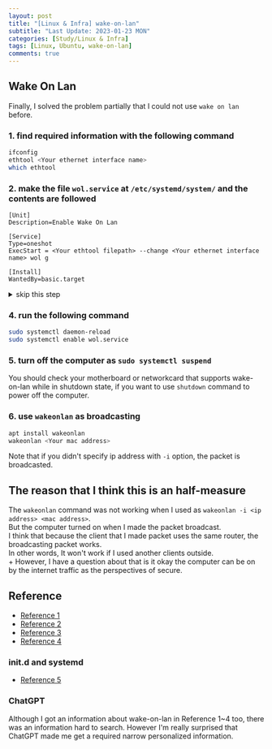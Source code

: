 ```yaml
---
layout: post
title: "[Linux & Infra] wake-on-lan"
subtitle: "Last Update: 2023-01-23 MON"
categories: [Study/Linux & Infra]
tags: [Linux, Ubuntu, wake-on-lan]
comments: true
---
```


## Wake On Lan

Finally, I solved the problem partially that I could not use `wake on lan` before.

### 1. find required information with the following command

``` bash
ifconfig
ethtool <Your ethernet interface name>
which ethtool
```

### 2. make the file `wol.service` at `/etc/systemd/system/` and the contents are followed

``` systemd
[Unit]
Description=Enable Wake On Lan

[Service]
Type=oneshot
ExecStart = <Your ethtool filepath> --change <Your ethernet interface name> wol g

[Install]
WantedBy=basic.target
```

<details markdown=1><summary markdown="span">skip this step</summary>

### 3. add the following line at `/etc/init.d/halt`

``` config
NETDOWN=no
```

</details>

### 4. run the following command

``` bash
sudo systemctl daemon-reload
sudo systemctl enable wol.service
```

### 5. turn off the computer as `sudo systemctl suspend`

You should check your motherboard or networkcard that supports wake-on-lan while in shutdown state,
if you want to use `shutdown` command to power off the computer.

### 6. use `wakeonlan` as broadcasting

``` bash
apt install wakeonlan
wakeonlan <Your mac address>
```

Note that if you didn't specify ip address with `-i` option, the packet is broadcasted.

## The reason that I think this is an half-measure

The `wakeonlan` command was not working when I used as `wakeonlan -i <ip address> <mac address>`.\
But the computer turned on when I made the packet broadcast.\
I think that because the client that I made packet uses the same router, the broadcasting packet works.\
In other words, It won't work if I used another clients outside.\
\+ However, I have a question about that is it okay the computer can be on by the internet traffic as the perspectives of secure.

## Reference

- [Reference 1](https://www.maketecheasier.com/enable-wake-on-lan-ubuntu/#faqs507099)
- [Reference 2](http://ubuntuguide.net/remotely-turn-on-ubuntu-from-lan)
- [Reference 3](https://developer-kus.tistory.com/4)
- [Reference 4](https://necromuralist.github.io/posts/enabling-wake-on-lan/)

### init.d and systemd

- [Reference 5](https://mamu2830.blogspot.com/2021/07/init-systemd-difference.html)

### ChatGPT

Although I got an information about wake-on-lan in Reference 1~4 too, there was an information hard to search.
However I'm really surprised that ChatGPT made me get a required narrow personalized information.
